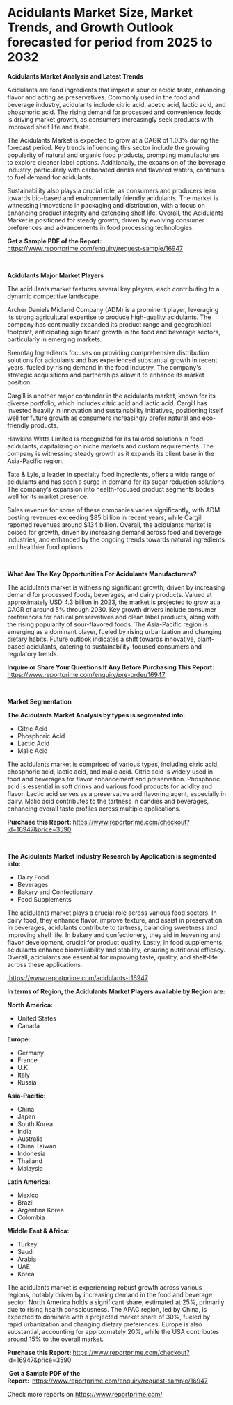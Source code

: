 <p><h1>Acidulants Market Size, Market Trends, and Growth Outlook forecasted for period from 2025 to 2032</h1></p><p><strong>Acidulants Market Analysis and Latest Trends</strong></p>
<p><p>Acidulants are food ingredients that impart a sour or acidic taste, enhancing flavor and acting as preservatives. Commonly used in the food and beverage industry, acidulants include citric acid, acetic acid, lactic acid, and phosphoric acid. The rising demand for processed and convenience foods is driving market growth, as consumers increasingly seek products with improved shelf life and taste. </p><p>The Acidulants Market is expected to grow at a CAGR of 1.03% during the forecast period. Key trends influencing this sector include the growing popularity of natural and organic food products, prompting manufacturers to explore cleaner label options. Additionally, the expansion of the beverage industry, particularly with carbonated drinks and flavored waters, continues to fuel demand for acidulants. </p><p>Sustainability also plays a crucial role, as consumers and producers lean towards bio-based and environmentally friendly acidulants. The market is witnessing innovations in packaging and distribution, with a focus on enhancing product integrity and extending shelf life. Overall, the Acidulants Market is positioned for steady growth, driven by evolving consumer preferences and advancements in food processing technologies.</p></p>
<p><strong>Get a Sample PDF of the Report:&nbsp;</strong> <a href="https://www.reportprime.com/enquiry/request-sample/16947?utm_campaign=3385&utm_medium=2&utm_source=Github&utm_content=ia&utm_term=18032025&utm_id=acidulants">https://www.reportprime.com/enquiry/request-sample/16947</a></p>
<p>&nbsp;</p>
<p><strong>Acidulants Major Market Players</strong></p>
<p><p>The acidulants market features several key players, each contributing to a dynamic competitive landscape. </p><p>Archer Daniels Midland Company (ADM) is a prominent player, leveraging its strong agricultural expertise to produce high-quality acidulants. The company has continually expanded its product range and geographical footprint, anticipating significant growth in the food and beverage sectors, particularly in emerging markets.</p><p>Brenntag Ingredients focuses on providing comprehensive distribution solutions for acidulants and has experienced substantial growth in recent years, fueled by rising demand in the food industry. The company's strategic acquisitions and partnerships allow it to enhance its market position.</p><p>Cargill is another major contender in the acidulants market, known for its diverse portfolio, which includes citric acid and lactic acid. Cargill has invested heavily in innovation and sustainability initiatives, positioning itself well for future growth as consumers increasingly prefer natural and eco-friendly products.</p><p>Hawkins Watts Limited is recognized for its tailored solutions in food acidulants, capitalizing on niche markets and custom requirements. The company is witnessing steady growth as it expands its client base in the Asia-Pacific region.</p><p>Tate & Lyle, a leader in specialty food ingredients, offers a wide range of acidulants and has seen a surge in demand for its sugar reduction solutions. The company’s expansion into health-focused product segments bodes well for its market presence.</p><p>Sales revenue for some of these companies varies significantly, with ADM posting revenues exceeding $85 billion in recent years, while Cargill reported revenues around $134 billion. Overall, the acidulants market is poised for growth, driven by increasing demand across food and beverage industries, and enhanced by the ongoing trends towards natural ingredients and healthier food options.</p></p>
<p>&nbsp;</p>
<p><strong>What Are The Key Opportunities For Acidulants Manufacturers?</strong></p>
<p><p>The acidulants market is witnessing significant growth, driven by increasing demand for processed foods, beverages, and dairy products. Valued at approximately USD 4.3 billion in 2023, the market is projected to grow at a CAGR of around 5% through 2030. Key growth drivers include consumer preferences for natural preservatives and clean label products, along with the rising popularity of sour-flavored foods. The Asia-Pacific region is emerging as a dominant player, fueled by rising urbanization and changing dietary habits. Future outlook indicates a shift towards innovative, plant-based acidulants, catering to sustainability-focused consumers and regulatory trends.</p></p>
<p><strong>Inquire or Share Your Questions If Any Before Purchasing This Report:</strong> <a href="https://www.reportprime.com/enquiry/pre-order/16947?utm_campaign=3385&utm_medium=2&utm_source=Github&utm_content=ia&utm_term=18032025&utm_id=acidulants">https://www.reportprime.com/enquiry/pre-order/16947</a></p>
<p>&nbsp;</p>
<p><strong>Market Segmentation</strong></p>
<p><strong>The Acidulants Market Analysis by types is segmented into:</strong></p>
<p><ul><li>Citric Acid</li><li>Phosphoric Acid</li><li>Lactic Acid</li><li>Malic Acid</li></ul></p>
<p><p>The acidulants market is comprised of various types, including citric acid, phosphoric acid, lactic acid, and malic acid. Citric acid is widely used in food and beverages for flavor enhancement and preservation. Phosphoric acid is essential in soft drinks and various food products for acidity and flavor. Lactic acid serves as a preservative and flavoring agent, especially in dairy. Malic acid contributes to the tartness in candies and beverages, enhancing overall taste profiles across multiple applications.</p></p>
<p><strong>Purchase this Report:&nbsp;</strong><a href="https://www.reportprime.com/checkout?id=16947&price=3590&utm_campaign=3385&utm_medium=2&utm_source=Github&utm_content=ia&utm_term=18032025&utm_id=acidulants">https://www.reportprime.com/checkout?id=16947&price=3590</a></p>
<p>&nbsp;</p>
<p><strong>The Acidulants Market Industry Research by Application is segmented into:</strong></p>
<p><ul><li>Dairy Food</li><li>Beverages</li><li>Bakery and Confectionary</li><li>Food Supplements</li></ul></p>
<p><p>The acidulants market plays a crucial role across various food sectors. In dairy food, they enhance flavor, improve texture, and assist in preservation. In beverages, acidulants contribute to tartness, balancing sweetness and improving shelf life. In bakery and confectionery, they aid in leavening and flavor development, crucial for product quality. Lastly, in food supplements, acidulants enhance bioavailability and stability, ensuring nutritional efficacy. Overall, acidulants are essential for improving taste, quality, and shelf-life across these applications.</p></p>
<p><a href="https://www.reportprime.com/acidulants-r16947?utm_campaign=3385&utm_medium=2&utm_source=Github&utm_content=ia&utm_term=18032025&utm_id=acidulants">&nbsp;https://www.reportprime.com/acidulants-r16947</a></p>
<p><strong>In terms of Region, the Acidulants Market Players available by Region are:</strong></p>
<p>
    <p> <strong> North America: </strong>
        <ul>
            <li>United States</li>
            <li>Canada</li>
        </ul>
        </p> 
    <p> <strong> Europe: </strong>
        <ul>
            <li>Germany</li>
            <li>France</li>
            <li>U.K.</li>
            <li>Italy</li>
            <li>Russia</li>
        </ul>
        </p> 
    <p> <strong> Asia-Pacific: </strong>
        <ul>
            <li>China</li>
            <li>Japan</li>
            <li>South Korea</li>
            <li>India</li>
            <li>Australia</li>
            <li>China Taiwan</li>
            <li>Indonesia</li>
            <li>Thailand</li>
            <li>Malaysia</li>
        </ul>
        </p> 
    <p> <strong> Latin America: </strong>
        <ul>
            <li>Mexico</li>
            <li>Brazil</li>
            <li>Argentina Korea</li>
            <li>Colombia</li>
        </ul>
        </p> 
    <p> <strong> Middle East & Africa: </strong>
        <ul>
            <li>Turkey</li>
            <li>Saudi</li>
            <li>Arabia</li>
            <li>UAE</li>
            <li>Korea</li>
        </ul>
    </p>
    </p>
<p><p>The acidulants market is experiencing robust growth across various regions, notably driven by increasing demand in the food and beverage sector. North America holds a significant share, estimated at 25%, primarily due to rising health consciousness. The APAC region, led by China, is expected to dominate with a projected market share of 30%, fueled by rapid urbanization and changing dietary preferences. Europe is also substantial, accounting for approximately 20%, while the USA contributes around 15% to the overall market. </p></p>
<p><strong>Purchase this Report: </strong><a href="https://www.reportprime.com/checkout?id=16947&price=3590&utm_campaign=3385&utm_medium=2&utm_source=Github&utm_content=ia&utm_term=18032025&utm_id=acidulants">https://www.reportprime.com/checkout?id=16947&price=3590</a></p>
<p>&nbsp;<strong>Get a Sample PDF of the Report:&nbsp;&nbsp;</strong><a href="https://www.reportprime.com/enquiry/request-sample/16947?utm_campaign=3385&utm_medium=2&utm_source=Github&utm_content=ia&utm_term=18032025&utm_id=acidulants">https://www.reportprime.com/enquiry/request-sample/16947</a></p>
<p><strong></strong></p>
<p>Check more reports on <a href="https://www.reportprime.com/?utm_campaign=3385&utm_medium=2&utm_source=Github&utm_content=ia&utm_term=18032025&utm_id=acidulants">https://www.reportprime.com/</a></p>